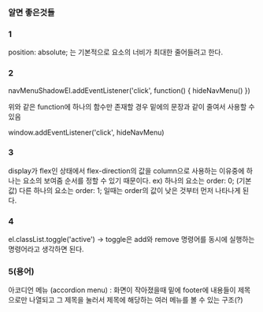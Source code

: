 ### 알면 좋은것들

### 1
position: absolute; 는 기본적으로 요소의 너비가 최대한 줄어들려고 한다.

### 2
navMenuShadowEl.addEventListener('click', function() {
  hideNavMenu()
})

위와 같은 function에 하나의 함수만 존재할 경우 밑에의 문장과 같이 줄여서 사용할 수 있음

window.addEventListener('click', hideNavMenu)

### 3
display가 flex인 상태에서 flex-direction의 값을 column으로 사용하는 이유중에 하나는 요소의 보여줌 순서를 정할 수 있기 때문이다. 
ex) 하나의 요소는 order: 0; (기본값)
    다른 하나의 요소는 order: 1; 일때는 order의 값이 낮은 것부터 먼저 나타나게 된다.

### 4
el.classList.toggle('active') 
-> toggle은 add와 remove 명령어를 동시에 실행하는 명령어라고 생각하면 된다.

### 5(용어)
아코디언 메뉴 (accordion menu) : 화면이 작아졌을때 밑에 footer에 내용들이 제목으로만 나열되고 그 제목을 눌러서 제목에 해당하는 여러 메뉴를 볼 수 있는 구조(?)